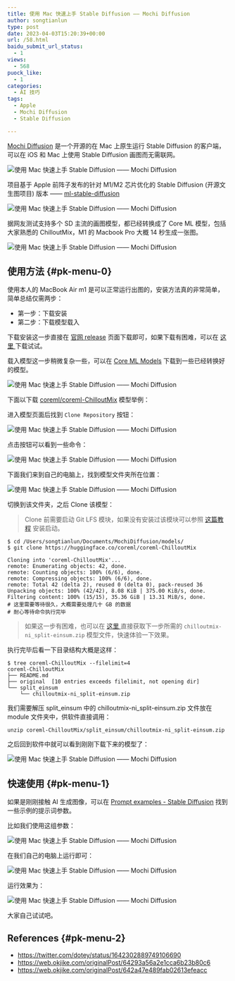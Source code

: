 ```yaml
---
title: 使用 Mac 快速上手 Stable Diffusion —— Mochi Diffusion
author: songtianlun
type: post
date: 2023-04-03T15:20:39+00:00
url: /58.html
baidu_submit_url_status:
  - 1
views:
  - 568
puock_like:
  - 1
categories:
  - AI 技巧
tags:
  - Apple
  - Mochi Diffusion
  - Stable Diffusion

---
```

<a href="https://github.com/godly-devotion/MochiDiffusion" target="_blank"  rel="nofollow">Mochi Diffusion</a> 是一个开源的在 Mac 上原生运行 Stable Diffusion 的客户端，可以在 iOS 和 Mac 上使用 Stable Diffusion 画图而无需联网。

<img title="使用 Mac 快速上手 Stable Diffusion —— Mochi Diffusion"
             alt="使用 Mac 快速上手 Stable Diffusion —— Mochi Diffusion" decoding="async" data-src="https://imagehost-cdn.frytea.com/images/2023/04/03/20230403231822638479abdda136bb.png" data-lazy="true" src="https://skybyte.me/wp-content/themes/wordpress-theme-puock-2.7.6/assets/img/z/load.svg" alt="" /> 

项目基于 Apple 前阵子发布的针对 M1/M2 芯片优化的 Stable Diffusion (开源文生图项目) 版本 —— <a href="https://github.com/apple/ml-stable-diffusion" target="_blank"  rel="nofollow">ml-stable-diffusion</a>

<img title="使用 Mac 快速上手 Stable Diffusion —— Mochi Diffusion"
             alt="使用 Mac 快速上手 Stable Diffusion —— Mochi Diffusion" decoding="async" data-src="https://imagehost-cdn.frytea.com/images/2023/04/03/2023040323243317123d5a237df9f7.png" data-lazy="true" src="https://skybyte.me/wp-content/themes/wordpress-theme-puock-2.7.6/assets/img/z/load.svg" alt="" /> 

据网友测试支持多个 SD 主流的画图模型，都已经转换成了 Core ML 模型，包括大家熟悉的 ChilloutMix，M1 的 Macbook Pro 大概 14 秒生成一张图。

<img title="使用 Mac 快速上手 Stable Diffusion —— Mochi Diffusion"
             alt="使用 Mac 快速上手 Stable Diffusion —— Mochi Diffusion" decoding="async" data-src="https://imagehost-cdn.frytea.com/images/2023/04/03/20230403231904ad31e3abb1d1fda1.png" data-lazy="true" src="https://skybyte.me/wp-content/themes/wordpress-theme-puock-2.7.6/assets/img/z/load.svg" alt="" /> 

## 使用方法  {#pk-menu-0}

使用本人的 MacBook Air m1 是可以正常运行出图的，安装方法真的非常简单，简单总结仅需两步：

  * 第一步：下载安装 
  * 第二步：下载模型载入 

下载安装这一步直接在  <a href="https://github.com/godly-devotion/MochiDiffusion/releases" target="_blank"  rel="nofollow">官网 release</a> 页面下载即可，如果下载有困难，可以在  <a href="https://res.frytea.com/Dev/MochiDiffusion" target="_blank"  rel="nofollow">这里 </a> 下载试试。

载入模型这一步稍微复杂一些，可以在 <a href="https://huggingface.co/coreml?sort_models=likes#models" target="_blank"  rel="nofollow">Core ML Models</a> 下载到一些已经转换好的模型。

<img title="使用 Mac 快速上手 Stable Diffusion —— Mochi Diffusion"
             alt="使用 Mac 快速上手 Stable Diffusion —— Mochi Diffusion" decoding="async" data-src="https://imagehost-cdn.frytea.com/images/2023/04/09/20230409133549db9fdb2dcb36b809.png" data-lazy="true" src="https://skybyte.me/wp-content/themes/wordpress-theme-puock-2.7.6/assets/img/z/load.svg" alt="" /> 

下面以下载 <a href="https://huggingface.co/coreml/coreml-ChilloutMix" target="_blank"  rel="nofollow">coreml/coreml-ChilloutMix</a> 模型举例：

进入模型页面后找到 `Clone Repository` 按钮：

<img title="使用 Mac 快速上手 Stable Diffusion —— Mochi Diffusion"
             alt="使用 Mac 快速上手 Stable Diffusion —— Mochi Diffusion" decoding="async" data-src="https://imagehost-cdn.frytea.com/images/2023/04/09/202304091337008f294a48c861b454.png" data-lazy="true" src="https://skybyte.me/wp-content/themes/wordpress-theme-puock-2.7.6/assets/img/z/load.svg" alt="" /> 

点击按钮可以看到一些命令：

<img title="使用 Mac 快速上手 Stable Diffusion —— Mochi Diffusion"
             alt="使用 Mac 快速上手 Stable Diffusion —— Mochi Diffusion" decoding="async" data-src="https://imagehost-cdn.frytea.com/images/2023/04/09/202304091338093b7d9be0273e3f38.png" data-lazy="true" src="https://skybyte.me/wp-content/themes/wordpress-theme-puock-2.7.6/assets/img/z/load.svg" alt="" /> 

下面我们来到自己的电脑上，找到模型文件夹所在位置：

<img title="使用 Mac 快速上手 Stable Diffusion —— Mochi Diffusion"
             alt="使用 Mac 快速上手 Stable Diffusion —— Mochi Diffusion" decoding="async" data-src="https://imagehost-cdn.frytea.com/images/2023/04/09/202304091340476a82ffd4611f51f3.png" data-lazy="true" src="https://skybyte.me/wp-content/themes/wordpress-theme-puock-2.7.6/assets/img/z/load.svg" alt="" /> 

切换到该文件夹，之后 Clone 该模型：

> Clone 前需要启动 Git LFS 模块，如果没有安装过该模块可以参照  [这篇教程][1] 安装启动。

<pre><code class="language-bash">$ cd /Users/songtianlun/Documents/MochiDiffusion/models/
$ git clone https://huggingface.co/coreml/coreml-ChilloutMix

Cloning into &#039;coreml-ChilloutMix&#039;...
remote: Enumerating objects: 42, done.
remote: Counting objects: 100% (6/6), done.
remote: Compressing objects: 100% (6/6), done.
remote: Total 42 (delta 2), reused 0 (delta 0), pack-reused 36
Unpacking objects: 100% (42/42), 8.08 KiB | 375.00 KiB/s, done.
Filtering content: 100% (15/15), 35.36 GiB | 13.31 MiB/s, done.
# 这里需要等待很久，大概需要处理几十 GB 的数据
# 耐心等待命令执行完毕 </code></pre>

> 如果这一步有困难，也可以在  <a href="https://res.frytea.com/Dev/MochiDiffusion" target="_blank"  rel="nofollow">这里 </a> 直接获取下一步所需的 `chilloutmix-ni_split-einsum.zip` 模型文件，快速体验一下效果。

执行完毕后看一下目录结构大概是这样：

<pre><code class="language-bash">$ tree coreml-ChilloutMix --filelimit=4
coreml-ChilloutMix
├── README.md
├── original  [10 entries exceeds filelimit, not opening dir]
└── split_einsum
    └── chilloutmix-ni_split-einsum.zip</code></pre>

我们需要解压 split\_einsum 中的 chilloutmix-ni\_split-einsum.zip 文件放在 module 文件夹中，供软件直接调用：

<pre><code class="language-bash">unzip coreml-ChilloutMix/split_einsum/chilloutmix-ni_split-einsum.zip
</code></pre>

之后回到软件中就可以看到刚刚下载下来的模型了：

<img title="使用 Mac 快速上手 Stable Diffusion —— Mochi Diffusion"
             alt="使用 Mac 快速上手 Stable Diffusion —— Mochi Diffusion" decoding="async" data-src="https://imagehost-cdn.frytea.com/images/2023/04/09/20230409144328cf639d231b5754c7.png" data-lazy="true" src="https://skybyte.me/wp-content/themes/wordpress-theme-puock-2.7.6/assets/img/z/load.svg" alt="" /> 

## 快速使用  {#pk-menu-1}

如果是刚刚接触 AI 生成图像，可以在 <a href="https://stablediffusion.fr/prompts" target="_blank"  rel="nofollow">Prompt examples - Stable Diffusion</a> 找到一些示例的提示词参数。

比如我们使用这组参数：

<img title="使用 Mac 快速上手 Stable Diffusion —— Mochi Diffusion"
             alt="使用 Mac 快速上手 Stable Diffusion —— Mochi Diffusion" decoding="async" data-src="https://imagehost-cdn.frytea.com/images/2023/04/09/202304091445490115d54884582f3a.png" data-lazy="true" src="https://skybyte.me/wp-content/themes/wordpress-theme-puock-2.7.6/assets/img/z/load.svg" alt="" /> 

在我们自己的电脑上运行即可：

<img title="使用 Mac 快速上手 Stable Diffusion —— Mochi Diffusion"
             alt="使用 Mac 快速上手 Stable Diffusion —— Mochi Diffusion" decoding="async" data-src="https://imagehost-cdn.frytea.com/images/2023/04/09/202304091450471b374b78d6e33cd0.png" data-lazy="true" src="https://skybyte.me/wp-content/themes/wordpress-theme-puock-2.7.6/assets/img/z/load.svg" alt="" /> 

运行效果为：

<img title="使用 Mac 快速上手 Stable Diffusion —— Mochi Diffusion"
             alt="使用 Mac 快速上手 Stable Diffusion —— Mochi Diffusion" decoding="async" data-src="https://imagehost-cdn.frytea.com/images/2023/04/09/20230409145103175f7e62ed19846d.png" data-lazy="true" src="https://skybyte.me/wp-content/themes/wordpress-theme-puock-2.7.6/assets/img/z/load.svg" alt="" /> 

大家自己试试吧。

## References {#pk-menu-2}

  * <a href="https://twitter.com/dotey/status/1642302889749106690" target="_blank"  rel="nofollow">https://twitter.com/dotey/status/1642302889749106690</a>
  * <a href="https://web.okjike.com/originalPost/64293a56a2e1cca6b23b80c6" target="_blank"  rel="nofollow">https://web.okjike.com/originalPost/64293a56a2e1cca6b23b80c6</a>
  * <a href="https://web.okjike.com/originalPost/642a47e489fab02613efeacc" target="_blank"  rel="nofollow">https://web.okjike.com/originalPost/642a47e489fab02613efeacc</a>

 [1]: https://skybyte.me/65.html